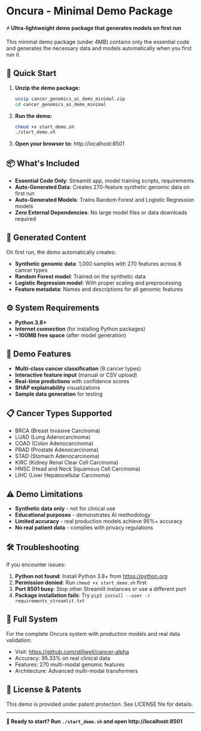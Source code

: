 # Oncura - Minimal Demo Package

**⚡ Ultra-lightweight demo package that generates models on first run**

This minimal demo package (under 4MB) contains only the essential code and generates the necessary data and models automatically when you first run it.

## 🚀 Quick Start

1. **Unzip the demo package:**
   ```bash
   unzip cancer_genomics_ai_demo_minimal.zip
   cd cancer_genomics_ai_demo_minimal
   ```

2. **Run the demo:**
   ```bash
   chmod +x start_demo.sh
   ./start_demo.sh
   ```

3. **Open your browser to:** http://localhost:8501

## 📦 What's Included

- **Essential Code Only**: Streamlit app, model training scripts, requirements
- **Auto-Generated Data**: Creates 270-feature synthetic genomic data on first run
- **Auto-Generated Models**: Trains Random Forest and Logistic Regression models
- **Zero External Dependencies**: No large model files or data downloads required

## 🔬 Generated Content

On first run, the demo automatically creates:
- **Synthetic genomic data**: 1,000 samples with 270 features across 8 cancer types
- **Random Forest model**: Trained on the synthetic data
- **Logistic Regression model**: With proper scaling and preprocessing
- **Feature metadata**: Names and descriptions for all genomic features

## ⚙️ System Requirements

- **Python 3.8+**
- **Internet connection** (for installing Python packages)
- **~100MB free space** (after model generation)

## 🎯 Demo Features

- **Multi-class cancer classification** (8 cancer types)
- **Interactive feature input** (manual or CSV upload)
- **Real-time predictions** with confidence scores
- **SHAP explainability** visualizations
- **Sample data generation** for testing

## 📋 Cancer Types Supported

- BRCA (Breast Invasive Carcinoma)
- LUAD (Lung Adenocarcinoma)  
- COAD (Colon Adenocarcinoma)
- PRAD (Prostate Adenocarcinoma)
- STAD (Stomach Adenocarcinoma)
- KIRC (Kidney Renal Clear Cell Carcinoma)
- HNSC (Head and Neck Squamous Cell Carcinoma)
- LIHC (Liver Hepatocellular Carcinoma)

## ⚠️ Demo Limitations

- **Synthetic data only** - not for clinical use
- **Educational purposes** - demonstrates AI methodology
- **Limited accuracy** - real production models achieve 95%+ accuracy
- **No real patient data** - complies with privacy regulations

## 🛠️ Troubleshooting

If you encounter issues:

1. **Python not found**: Install Python 3.8+ from https://python.org
2. **Permission denied**: Run `chmod +x start_demo.sh` first
3. **Port 8501 busy**: Stop other Streamlit instances or use a different port
4. **Package installation fails**: Try `pip3 install --user -r requirements_streamlit.txt`

## 🔗 Full System

For the complete Oncura system with production models and real data validation:
- Visit: https://github.com/stillwell/cancer-alpha
- Accuracy: 95.33% on real clinical data
- Features: 270 multi-modal genomic features
- Architecture: Advanced multi-modal transformers

## 📄 License & Patents

This demo is provided under patent protection. See LICENSE file for details.

---

**🚀 Ready to start? Run `./start_demo.sh` and open http://localhost:8501**
